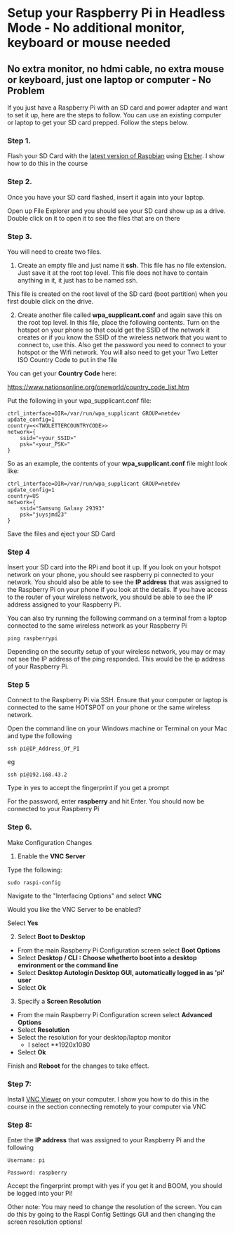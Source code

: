 # Setup your Raspberry Pi in Headless Mode - No additional monitor, keyboard or mouse needed

## No extra monitor, no hdmi cable, no extra mouse or keyboard, just one laptop or computer - No Problem

If you just have a Raspberry Pi with an SD card and power adapter and want to set it up, here are the steps to follow. You can use an existing computer or laptop to get your SD card prepped. Follow the steps below.


### Step 1.

Flash your SD Card with the [latest version of Raspbian](https://www.raspberrypi.org/downloads/raspbian/) using [Etcher](https://www.balena.io/etcher/). I show how to do this in the course



### Step 2. 

Once you have your SD card flashed, insert it again into your laptop.

Open up File Explorer and you should see your SD card show up as a drive. Double click on it to open it to see the files that are on there



### Step 3.

You will need to create two files.



1. Create an empty file and just name it **ssh**. This file has no file extension. Just save it at the root top level. This file does not have to contain anything in it, it just has to be named ssh.

This file is created on the root level of the SD card (boot partition) when you first double click on the drive.



2. Create another file called **wpa_supplicant.conf** and again save this on the root top level. In this file, place the following contents. Turn on the hotspot on your phone so that could get the SSID of the network it creates or if you know the SSID of the wireless network that you want to connect to, use this. Also get the password you need to connect to your hotspot or the Wifi network. You will also need to get your Two Letter ISO Country Code to put in the file

You can get your **Country Code** here:

https://www.nationsonline.org/oneworld/country_code_list.htm

Put the following in your wpa_supplicant.conf file:


```
ctrl_interface=DIR=/var/run/wpa_supplicant GROUP=netdev
update_config=1
country=<<TWOLETTERCOUNTRYCODE>>
network={
    ssid="«your_SSID»"
    psk="«your_PSK»"
}
```

So as an example, the contents of your **wpa_supplicant.conf** file might look like:

```
ctrl_interface=DIR=/var/run/wpa_supplicant GROUP=netdev
update_config=1
country=US
network={
    ssid="Samsung Galaxy 29393"
    psk="juysjmd23"
}
```

Save the files and eject your SD Card

### Step 4

Insert your SD card into the RPi and boot it up. If you look on your hotspot network on your phone, you should see raspberry pi connected to your network. You should also be able to see the **IP address** that was assigned to the Raspberry Pi on your phone if you look at the details. If you have access to the router of your wireless network, you should be able to see the IP address assigned to your Raspberry Pi.

You can also try running the following command on a terminal from a laptop connected to the same wireless network as your Raspberry Pi

```
ping raspberrypi
```

Depending on the security setup of your wireless network, you may or may not see the IP address of the ping responded. This would be the ip address of your Raspberry Pi.

### Step 5

Connect to the Raspberry Pi via SSH. Ensure that your computer or laptop is connected to the same HOTSPOT on your phone or the same wireless network.


Open the command line on your Windows machine or Terminal on your Mac and type the following

```
ssh pi@IP_Address_Of_PI 
```

eg

```
ssh pi@192.168.43.2 
```

Type in yes to accept the fingerprint if you get a prompt

For the password, enter **raspberry** and hit Enter. You should now be connected to your Raspberry Pi



### Step 6.

Make Configuration Changes

1. Enable the **VNC Server**



Type the following:

```
sudo raspi-config 
```


Navigate to the "Interfacing Options" and select **VNC**

Would you like the VNC Server to be enabled?

Select **Yes**

2. Select **Boot to Desktop**

- From the main Raspberry Pi Configuration screen select **Boot Options**
- Select **Desktop / CLI : Choose whetherto boot into a desktop environment or the command line**
- Select **Desktop Autologin Desktop GUI, automatically logged in as 'pi' user**
- Select **Ok**

3. Specify a **Screen Resolution**

- From the main Raspberry Pi Configuration screen select **Advanced Options**
-  Select **Resolution**
-  Select the resolution for your desktop/laptop monitor
    - I select **1920x1080
- Select **Ok**

Finish and **Reboot** for the changes to take effect.

### Step 7:

Install [VNC Viewer](https://www.realvnc.com/en/connect/download/viewer/) on your computer. I show you how to do this in the course in the section connecting remotely to your computer via VNC



### Step 8:

Enter the **IP address** that was assigned to your Raspberry Pi and the following

```
Username: pi

Password: raspberry
```

Accept the fingerprint prompt with yes if you get it and BOOM, you should be logged into your Pi!



Other note: You may need to change the resolution of the screen. You can do this by going to the Raspi Config Settings GUI and then changing the screen resolution options!


